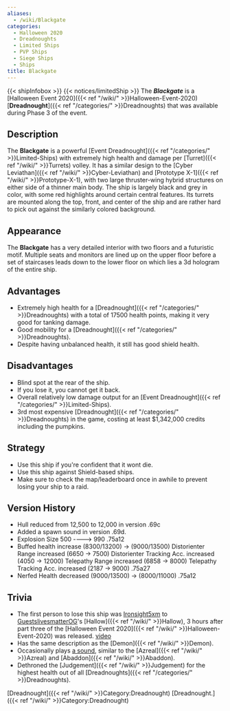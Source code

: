 ```yaml
---
aliases:
  - /wiki/Blackgate
categories:
  - Halloween 2020
  - Dreadnoughts
  - Limited Ships
  - PVP Ships
  - Siege Ships
  - Ships
title: Blackgate
---
```


{{< shipInfobox >}} {{< notices/limitedShip >}} The **_Blackgate_** is a [Halloween Event 2020]({{< ref "/wiki/" >}}Halloween-Event-2020) [**Dreadnought**]({{< ref "/categories/" >}}Dreadnoughts) that was available during Phase 3 of the event.

## Description

The **Blackgate** is a powerful [Event Dreadnought]({{< ref "/categories/" >}}Limited-Ships) with extremely high health and damage per [Turret]({{< ref "/wiki/" >}}Turrets) volley. It has a similar design to the [Cyber Leviathan]({{< ref "/wiki/" >}}Cyber-Leviathan) and [Prototype X-1]({{< ref "/wiki/" >}}Prototype-X-1), with two large thruster-wing hybrid structures on either side of a thinner main body. The ship is largely black and grey in color, with some red highlights around certain central features. Its turrets are mounted along the top, front, and center of the ship and are rather hard to pick out against the similarly colored background.

## Appearance

The **Blackgate** has a very detailed interior with two floors and a futuristic motif. Multiple seats and monitors are lined up on the upper floor before a set of staircases leads down to the lower floor on which lies a 3d hologram of the entire ship.

## Advantages

- Extremely high health for a [Dreadnought]({{< ref "/categories/" >}}Dreadnoughts) with a total of 17500 health points, making it very good for tanking damage.
- Good mobility for a [Dreadnought]({{< ref "/categories/" >}}Dreadnoughts).
- Despite having unbalanced health, it still has good shield health.

## Disadvantages

- Blind spot at the rear of the ship.
- If you lose it, you cannot get it back.
- Overall relatively low damage output for an [Event Dreadnought]({{< ref "/categories/" >}}Limited-Ships).
- 3rd most expensive [Dreadnought]({{< ref "/categories/" >}}Dreadnoughts) in the game, costing at least $1,342,000 credits including the pumpkins.

## Strategy

- Use this ship if you're confident that it wont die.
- Use this ship against Shield-based ships.
- Make sure to check the map/leaderboard once in awhile to prevent losing your ship to a raid.

## Version History

- Hull reduced from 12,500 to 12,000 in version .69c
- Added a spawn sound in version .69d.
- Explosion Size 500 ----> 990 .75a12
- Buffed health increase (8300/13200) -> (9000/13500) Distorienter Range increased (6650 -> 7500) Distorienter Tracking Acc. increased (4050 -> 12000) Telepathy Range increased (6858 -> 8000) Telepathy Tracking Acc. increased (2187 -> 9000) .75a27
- Nerfed Health decreased (9000/13500) -> (8000/11000) .75a12

## Trivia

- The first person to lose this ship was [Ironsight5xm](https://www.roblox.com/users/448424286/profile) to [GuestslivesmatterOG](https://www.roblox.com/users/311668542/profile)'s [Hallow]({{< ref "/wiki/" >}}Hallow), 3 hours after part three of the [Halloween Event 2020]({{< ref "/wiki/" >}}Halloween-Event-2020) was released. [video](https://www.youtube.com/watch?v=cqufiN4lPmw)
- Has the same description as the [Demon]({{< ref "/wiki/" >}}Demon).
- Occasionally plays [a sound](https://www.roblox.com/library/5993515228/Blackgate-sound), similar to the [Azreal]({{< ref "/wiki/" >}}Azreal) and [Abaddon]({{< ref "/wiki/" >}}Abaddon).
- Dethroned the [Judgement]({{< ref "/wiki/" >}}Judgement) for the highest health out of all [Dreadnoughts]({{< ref "/categories/" >}}Dreadnoughts).

[Dreadnought]({{< ref "/wiki/" >}}Category:Dreadnought) [Dreadnought.]({{< ref "/wiki/" >}}Category:Dreadnought)
